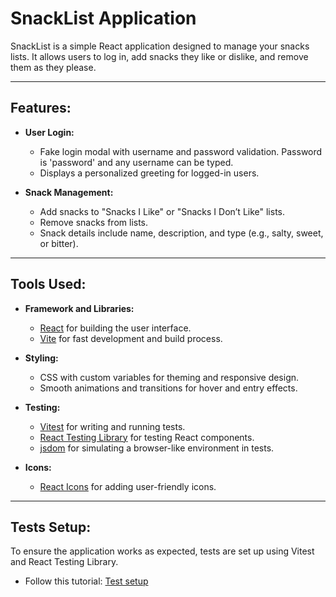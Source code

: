 # SnackList Application

SnackList is a simple React application designed to manage your snacks lists. It allows users to log in, add snacks they like or dislike, and  remove them as they please.

---

## Features:
- **User Login:** 
  - Fake login modal with username and password validation. Password is 'password' and any username can be typed.
  - Displays a personalized greeting for logged-in users.

- **Snack Management:**
  - Add snacks to "Snacks I Like" or "Snacks I Don’t Like" lists.
  - Remove snacks from lists.
  - Snack details include name, description, and type (e.g., salty, sweet, or bitter).


---

## Tools Used:
- **Framework and Libraries:**
  - [React](https://reactjs.org/) for building the user interface.
  - [Vite](https://vitejs.dev/) for fast development and build process.

- **Styling:**
  - CSS with custom variables for theming and responsive design.
  - Smooth animations and transitions for hover and entry effects.

- **Testing:**
  - [Vitest](https://vitest.dev/) for writing and running tests.
  - [React Testing Library](https://testing-library.com/) for testing React components.
  - [jsdom](https://github.com/jsdom/jsdom) for simulating a browser-like environment in tests.

- **Icons:**
  - [React Icons](https://react-icons.github.io/react-icons/) for adding user-friendly icons.

---

## Tests Setup:
To ensure the application works as expected, tests are set up using Vitest and React Testing Library.

- Follow this tutorial: [Test setup](https://gist.github.com/IasmimCristina/6ba622482b3a80e28d62e6167f42e381)
